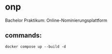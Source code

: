 # onp
Bachelor Praktikum: Online-Nominierungsplattform
## commands:
```docker compose up --build -d```
